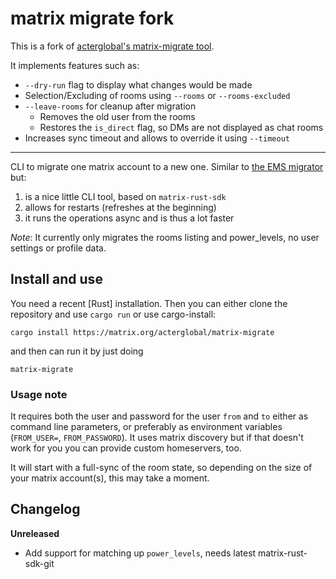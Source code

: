 # matrix migrate fork

This is a fork of [acterglobal's matrix-migrate tool](https://github.com/acterglobal/matrix-migrate).

It implements features such as:
- `--dry-run` flag to display what changes would be made
- Selection/Excluding of rooms using `--rooms` or `--rooms-excluded`
- `--leave-rooms` for cleanup after migration
  - Removes the old user from the rooms
  - Restores the `is_direct` flag, so DMs are not displayed as chat rooms
- Increases sync timeout and allows to override it using `--timeout`

---

CLI to migrate one matrix account to a new one. Similar to [the EMS migrator][ems tool] but:

1. is a nice little CLI tool, based on `matrix-rust-sdk`
2. allows for restarts (refreshes at the beginning)
3. it runs the operations async and is thus a lot faster

_Note_:
It currently only migrates the rooms listing and power_levels, no user settings or profile data.

## Install and use

You need a recent [Rust] installation. Then you can either clone the repository
and use `cargo run` or use cargo-install:

```
cargo install https://matrix.org/acterglobal/matrix-migrate
```

and then can run it by just doing

```
matrix-migrate
```

### Usage note

It requires both the user and password for the user `from` and `to` either as
command line parameters, or preferably as environment variables (`FROM_USER=`,
`FROM_PASSWORD`). It uses matrix discovery but if that doesn't work for you
you can provide custom homeservers, too.

It will start with a full-sync of the room state, so depending on the size of
your matrix account(s), this may take a moment.

## Changelog

**Unreleased**

- Add support for matching up `power_levels`, needs latest matrix-rust-sdk-git

[ems tool]: https://ems.element.io/tools/matrix-migration

